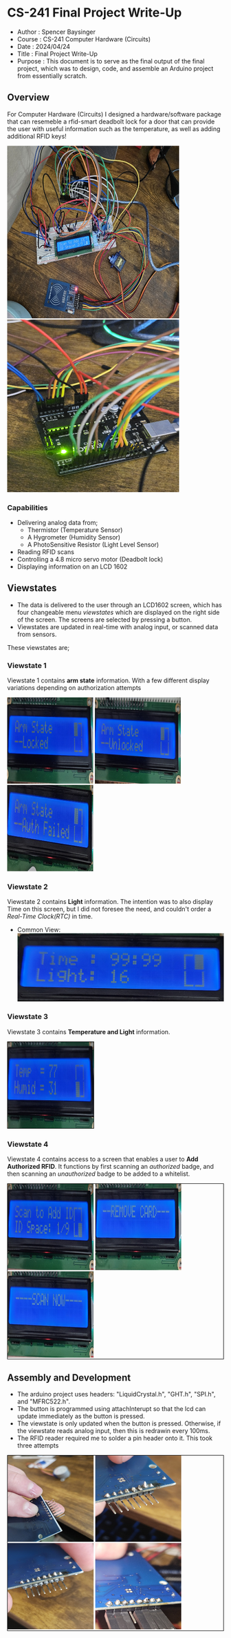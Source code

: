 # CS-241 Final Project Write-Up
- Author  : Spencer Baysinger
- Course  : CS-241 Computer Hardware (Circuits)
- Date    : 2024/04/24
- Title   : Final Project Write-Up
- Purpose : This document is to serve as the final output of the final project, which was to design, code, and assemble an Arduino project from essentially scratch.

## Overview
For Computer Hardware (Circuits) I designed a hardware/software package that can resemeble a rfid-smart deadbolt lock for a door that can provide the user with useful information such as the temperature, as well as adding additional RFID keys!

<p float="left">
  <img src="https://github.com/sowens23/CS-F241/blob/main/media/fullpic1.jpg" width="400" height="400"/>
  <img src="https://github.com/sowens23/CS-F241/blob/main/media/fullpic2.jpg" width="400" height="400" /> 
</p>

### Capabilities
  - Delivering analog data from;
    - Thermistor (Temperature Sensor) 
    - A Hygrometer (Humidity Sensor)
    - A PhotoSensitive Resistor (Light Level Sensor)
  - Reading RFID scans
  - Controlling a 4.8 micro servo motor (Deadbolt lock)
  - Displaying information on an LCD 1602

## Viewstates

- The data is delivered to the user through an LCD1602 screen, which has four changeable menu *viewstates* which are displayed on the right side of the screen. The screens are selected by pressing a button.
- Viewstates are updated in real-time with analog input, or scanned data from sensors.

These viewstates are;

### **Viewstate 1**
Viewstate 1 contains **arm state** information. With a few different display variations depending on authorization attempts

<p float="left">
  <img src="https://github.com/sowens23/CS-F241/blob/main/media/1-1.jpg" width="200" height="200"/>
  <img src="https://github.com/sowens23/CS-F241/blob/main/media/1-2.jpg" width="200" height="200" /> 
  <img src="https://github.com/sowens23/CS-F241/blob/main/media/1-3.jpg" width="200" height="200" /> 
</p>

### **Viewstate 2**
Viewstate 2 contains **Light** information. The intention was to also display Time on this screen, but I did not foresee the need, and couldn't order a *Real-Time Clock(RTC)* in time.
  - Common View: ![Viewstate 2-1](https://github.com/sowens23/CS-F241/blob/main/media/2-1.jpg)

### **Viewstate 3**
Viewstate 3 contains **Temperature and Light** information. 

<img src="https://github.com/sowens23/CS-F241/blob/main/media/3-1.jpg" width="200" height="200" p float="left" style="border:1px solid black"/>

### **Viewstate 4**
Viewstate 4 contains access to a screen that enables a user to **Add Authorized RFID**. It functions by first scanning an *authorized* badge, and then scanning an *unauthorized* badge to be added to a whitelist. 

<p float="left" style="border:1px solid black">
  <img src="https://github.com/sowens23/CS-F241/blob/main/media/4-1.jpg" width="200" height="200"/>
  <img src="https://github.com/sowens23/CS-F241/blob/main/media/4-2.jpg" width="200" height="200" /> 
  <img src="https://github.com/sowens23/CS-F241/blob/main/media/4-3.jpg" width="200" height="200" /> 
</p>

## Assembly and Development
- The arduino project uses headers: "LiquidCrystal.h", "GHT.h", "SPI.h", and "MFRC522.h". 
- The button is programmed using attachInterupt so that the lcd can update immediately as the button is pressed.
- The viewstate is only updated when the button is pressed. Otherwise, if the viewstate reads analog input, then this is redrawin every 100ms.
- The RFID reader required me to solder a pin header onto it. This took three attempts

<p float="left" style="border:1px solid black">
  <img src="https://github.com/sowens23/CS-F241/blob/main/media/solder1.jpg" width="200" height="200"/>
  <img src="https://github.com/sowens23/CS-F241/blob/main/media/solder2.jpg" width="200" height="200" /> 
  <img src="https://github.com/sowens23/CS-F241/blob/main/media/solder3.jpg" width="200" height="200" /> 
  <img src="https://github.com/sowens23/CS-F241/blob/main/media/solder4.jpg" width="200" height="200" /> 
</p>